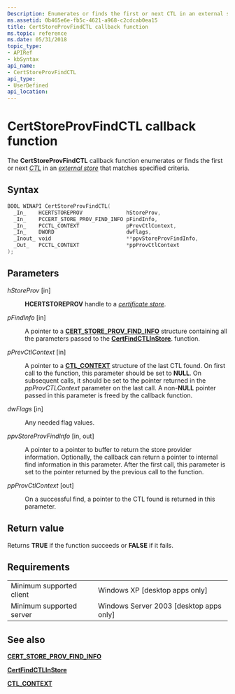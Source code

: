 ```yaml
---
Description: Enumerates or finds the first or next CTL in an external store that matches specified criteria.
ms.assetid: 0b465e6e-fb5c-4621-a968-c2cdcab0ea15
title: CertStoreProvFindCTL callback function
ms.topic: reference
ms.date: 05/31/2018
topic_type: 
- APIRef
- kbSyntax
api_name: 
- CertStoreProvFindCTL
api_type: 
- UserDefined
api_location: 
---
```


# CertStoreProvFindCTL callback function

The **CertStoreProvFindCTL** callback function enumerates or finds the first or next [*CTL*](https://msdn.microsoft.com/library/ms721572(v=VS.85).aspx) in an [*external store*](https://msdn.microsoft.com/library/ms721575(v=VS.85).aspx) that matches specified criteria.

## Syntax


```C++
BOOL WINAPI CertStoreProvFindCTL(
  _In_    HCERTSTOREPROV              hStoreProv,
  _In_    PCCERT_STORE_PROV_FIND_INFO pFindInfo,
  _In_    PCCTL_CONTEXT               pPrevCtlContext,
  _In_    DWORD                       dwFlags,
  _Inout_ void                        **ppvStoreProvFindInfo,
  _Out_   PCCTL_CONTEXT               *ppProvCtlContext
);
```



## Parameters

<dl> <dt>

*hStoreProv* \[in\]
</dt> <dd>

**HCERTSTOREPROV** handle to a [*certificate store*](https://msdn.microsoft.com/library/ms721572(v=VS.85).aspx).

</dd> <dt>

*pFindInfo* \[in\]
</dt> <dd>

A pointer to a [**CERT\_STORE\_PROV\_FIND\_INFO**](/windows/desktop/api/Wincrypt/ns-wincrypt-cert_store_prov_find_info) structure containing all the parameters passed to the [**CertFindCTLInStore**](/windows/desktop/api/Wincrypt/nf-wincrypt-certfindctlinstore). function.

</dd> <dt>

*pPrevCtlContext* \[in\]
</dt> <dd>

A pointer to a [**CTL\_CONTEXT**](/windows/desktop/api/Wincrypt/ns-wincrypt-ctl_context) structure of the last CTL found. On first call to the function, this parameter should be set to **NULL**. On subsequent calls, it should be set to the pointer returned in the *ppProvCTLContext* parameter on the last call. A non-**NULL** pointer passed in this parameter is freed by the callback function.

</dd> <dt>

*dwFlags* \[in\]
</dt> <dd>

Any needed flag values.

</dd> <dt>

*ppvStoreProvFindInfo* \[in, out\]
</dt> <dd>

A pointer to a pointer to buffer to return the store provider information. Optionally, the callback can return a pointer to internal find information in this parameter. After the first call, this parameter is set to the pointer returned by the previous call to the function.

</dd> <dt>

*ppProvCtlContext* \[out\]
</dt> <dd>

On a successful find, a pointer to the CTL found is returned in this parameter.

</dd> </dl>

## Return value

Returns **TRUE** if the function succeeds or **FALSE** if it fails.

## Requirements



|                                     |                                                      |
|-------------------------------------|------------------------------------------------------|
| Minimum supported client<br/> | Windows XP \[desktop apps only\]<br/>          |
| Minimum supported server<br/> | Windows Server 2003 \[desktop apps only\]<br/> |



## See also

<dl> <dt>

[**CERT\_STORE\_PROV\_FIND\_INFO**](/windows/desktop/api/Wincrypt/ns-wincrypt-cert_store_prov_find_info)
</dt> <dt>

[**CertFindCTLInStore**](/windows/desktop/api/Wincrypt/nf-wincrypt-certfindctlinstore)
</dt> <dt>

[**CTL\_CONTEXT**](/windows/desktop/api/Wincrypt/ns-wincrypt-ctl_context)
</dt> </dl>

 

 




